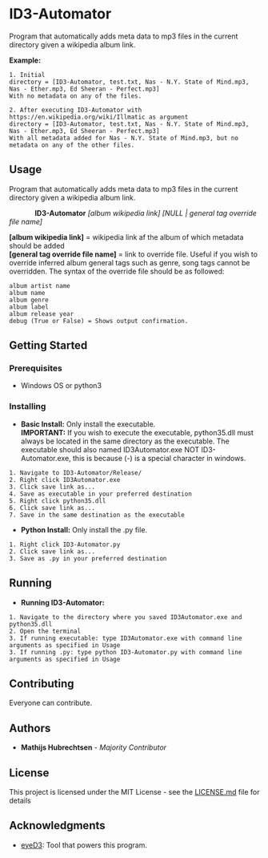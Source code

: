 # ID3-Automator
Program that automatically adds meta data to mp3 files in the current directory given a wikipedia album link.

**Example:**
```
1. Initial
directory = [ID3-Automator, test.txt, Nas - N.Y. State of Mind.mp3, Nas - Ether.mp3, Ed Sheeran - Perfect.mp3]
With no metadata on any of the files.

2. After executing ID3-Automator with https://en.wikipedia.org/wiki/Illmatic as argument
directory = [ID3-Automator, test.txt, Nas - N.Y. State of Mind.mp3, Nas - Ether.mp3, Ed Sheeran - Perfect.mp3]
With all metadata added for Nas - N.Y. State of Mind.mp3, but no metadata on any of the other files.
```          

## Usage
Program that automatically adds meta data to mp3 files in the current directory given a wikipedia album link.

&nbsp;&nbsp;&nbsp;&nbsp;&nbsp;&nbsp;&nbsp;&nbsp;&nbsp;&nbsp;&nbsp;&nbsp;
**ID3-Automator** *[album wikipedia link] [NULL | general tag override file name]*

**[album wikipedia link]** = wikipedia link af the album of which metadata should be added
<br/>**[general tag override file name]** = link to override file. Useful if you wish to override inferred album general tags such as genre, song tags cannot be overridden. The syntax of the override file should be as followed:
```
album artist name
album name
album genre
album label
album release year
debug (True or False) = Shows output confirmation.
```


## Getting Started

### Prerequisites

* Windows OS or python3

### Installing

* **Basic Install:** Only install the executable.
  <br/>**IMPORTANT:** If you wish to execute the executable, python35.dll must always be located in the same directory as the executable. The executable should also named ID3Automator.exe NOT ID3-Automator.exe, this is because (-) is a special character in windows.

```
1. Navigate to ID3-Automator/Release/
2. Right click ID3Automator.exe
3. Click save link as...
4. Save as executable in your preferred destination
5. Right click python35.dll
6. Click save link as...
7. Save in the same destination as the executable
```

* **Python Install:** Only install the .py file.

```
1. Right click ID3-Automator.py
2. Click save link as...
3. Save as .py in your preferred destination
```

## Running

* **Running ID3-Automator:**

```
1. Navigate to the directory where you saved ID3Automator.exe and python35.dll
2. Open the terminal
3. If running executable: type ID3Automator.exe with command line arguments as specified in Usage
3. If running .py: type python ID3-Automator.py with command line arguments as specified in Usage
```


## Contributing

Everyone can contribute.


## Authors

* **Mathijs Hubrechtsen** - *Majority Contributor*


## License

This project is licensed under the MIT License - see the [LICENSE.md](LICENSE.md) file for details


## Acknowledgments

* [eyeD3](https://eyed3.readthedocs.io/en/latest/): Tool that powers this program.
